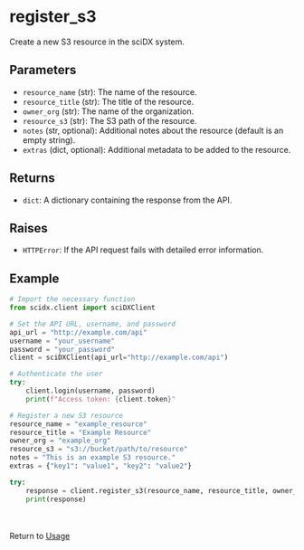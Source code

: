 # register_s3

Create a new S3 resource in the sciDX system.

## Parameters

- `resource_name` (str): The name of the resource.
- `resource_title` (str): The title of the resource.
- `owner_org` (str): The name of the organization.
- `resource_s3` (str): The S3 path of the resource.
- `notes` (str, optional): Additional notes about the resource (default is an empty string).
- `extras` (dict, optional): Additional metadata to be added to the resource.

## Returns

- `dict`: A dictionary containing the response from the API.

## Raises

- `HTTPError`: If the API request fails with detailed error information.

## Example

```python
# Import the necessary function
from scidx.client import sciDXClient

# Set the API URL, username, and password
api_url = "http://example.com/api"
username = "your_username"
password = "your_password"
client = sciDXClient(api_url="http://example.com/api")

# Authenticate the user
try:
    client.login(username, password)
    print(f"Access token: {client.token}"

# Register a new S3 resource
resource_name = "example_resource"
resource_title = "Example Resource"
owner_org = "example_org"
resource_s3 = "s3://bucket/path/to/resource"
notes = "This is an example S3 resource."
extras = {"key1": "value1", "key2": "value2"}

try:
    response = client.register_s3(resource_name, resource_title, owner_org, resource_s3, notes, extras)
    print(response)
```
\
\
Return to [Usage](../usage.md)    
